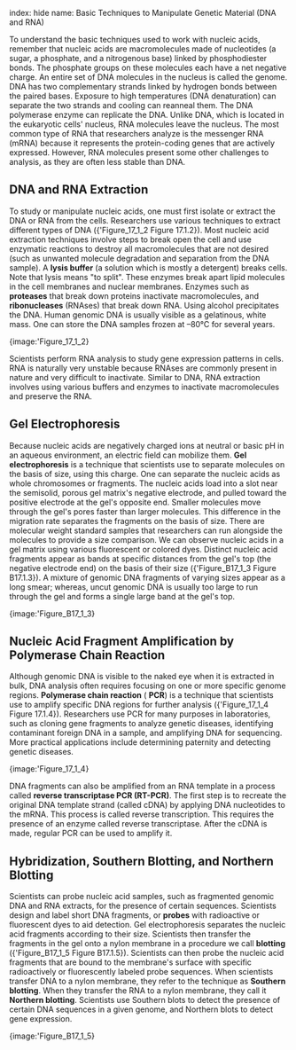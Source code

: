 index: hide
name: Basic Techniques to Manipulate Genetic Material (DNA and RNA)

To understand the basic techniques used to work with nucleic acids, remember that nucleic acids are macromolecules made of nucleotides (a sugar, a phosphate, and a nitrogenous base) linked by phosphodiester bonds. The phosphate groups on these molecules each have a net negative charge. An entire set of DNA molecules in the nucleus is called the genome. DNA has two complementary strands linked by hydrogen bonds between the paired bases. Exposure to high temperatures (DNA denaturation) can separate the two strands and cooling can reanneal them. The DNA polymerase enzyme can replicate the DNA. Unlike DNA, which is located in the eukaryotic cells' nucleus, RNA molecules leave the nucleus. The most common type of RNA that researchers analyze is the messenger RNA (mRNA) because it represents the protein-coding genes that are actively expressed. However, RNA molecules present some other challenges to analysis, as they are often less stable than DNA.

## DNA and RNA Extraction

To study or manipulate nucleic acids, one must first isolate or extract the DNA or RNA from the cells. Researchers use various techniques to extract different types of DNA ({'Figure_17_1_2 Figure 17.1.2}). Most nucleic acid extraction techniques involve steps to break open the cell and use enzymatic reactions to destroy all macromolecules that are not desired (such as unwanted molecule degradation and separation from the DNA sample). A  **lysis buffer** (a solution which is mostly a detergent) breaks cells. Note that lysis means "to split". These enzymes break apart lipid molecules in the cell membranes and nuclear membranes. Enzymes such as  **proteases** that break down proteins inactivate macromolecules, and  **ribonucleases** (RNAses) that break down RNA. Using alcohol precipitates the DNA. Human genomic DNA is usually visible as a gelatinous, white mass. One can store the DNA samples frozen at –80°C for several years.


{image:'Figure_17_1_2}
        

Scientists perform RNA analysis to study gene expression patterns in cells. RNA is naturally very unstable because RNAses are commonly present in nature and very difficult to inactivate. Similar to DNA, RNA extraction involves using various buffers and enzymes to inactivate macromolecules and preserve the RNA.

## Gel Electrophoresis

Because nucleic acids are negatively charged ions at neutral or basic pH in an aqueous environment, an electric field can mobilize them.  **Gel electrophoresis** is a technique that scientists use to separate molecules on the basis of size, using this charge. One can separate the nucleic acids as whole chromosomes or fragments. The nucleic acids load into a slot near the semisolid, porous gel matrix's negative electrode, and pulled toward the positive electrode at the gel's opposite end. Smaller molecules move through the gel's pores faster than larger molecules. This difference in the migration rate separates the fragments on the basis of size. There are molecular weight standard samples that researchers can run alongside the molecules to provide a size comparison. We can observe nucleic acids in a gel matrix using various fluorescent or colored dyes. Distinct nucleic acid fragments appear as bands at specific distances from the gel's top (the negative electrode end) on the basis of their size ({'Figure_B17_1_3 Figure B17.1.3}). A mixture of genomic DNA fragments of varying sizes appear as a long smear; whereas, uncut genomic DNA is usually too large to run through the gel and forms a single large band at the gel's top.


{image:'Figure_B17_1_3}
        

## Nucleic Acid Fragment Amplification by Polymerase Chain Reaction

Although genomic DNA is visible to the naked eye when it is extracted in bulk, DNA analysis often requires focusing on one or more specific genome regions.  **Polymerase chain reaction** ( **PCR**) is a technique that scientists use to amplify specific DNA regions for further analysis ({'Figure_17_1_4 Figure 17.1.4}). Researchers use PCR for many purposes in laboratories, such as cloning gene fragments to analyze genetic diseases, identifying contaminant foreign DNA in a sample, and amplifying DNA for sequencing. More practical applications include determining paternity and detecting genetic diseases.


{image:'Figure_17_1_4}
        

DNA fragments can also be amplified from an RNA template in a process called  **reverse transcriptase PCR (RT-PCR)**. The first step is to recreate the original DNA template strand (called cDNA) by applying DNA nucleotides to the mRNA. This process is called reverse transcription. This requires the presence of an enzyme called reverse transcriptase. After the cDNA is made, regular PCR can be used to amplify it.

## Hybridization, Southern Blotting, and Northern Blotting

Scientists can probe nucleic acid samples, such as fragmented genomic DNA and RNA extracts, for the presence of certain sequences. Scientists design and label short DNA fragments, or  **probes** with radioactive or fluorescent dyes to aid detection. Gel electrophoresis separates the nucleic acid fragments according to their size. Scientists then transfer the fragments in the gel onto a nylon membrane in a procedure we call  **blotting** ({'Figure_B17_1_5 Figure B17.1.5}). Scientists can then probe the nucleic acid fragments that are bound to the membrane's surface with specific radioactively or fluorescently labeled probe sequences. When scientists transfer DNA to a nylon membrane, they refer to the technique as  **Southern blotting**. When they transfer the RNA to a nylon membrane, they call it  **Northern blotting**. Scientists use Southern blots to detect the presence of certain DNA sequences in a given genome, and Northern blots to detect gene expression.


{image:'Figure_B17_1_5}
        
